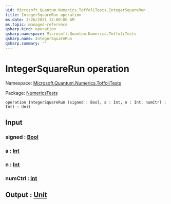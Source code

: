 ```yaml
---
uid: Microsoft.Quantum.Numerics.ToffoliTests.IntegerSquareRun
title: IntegerSquareRun operation
ms.date: 3/26/2021 12:00:00 AM
ms.topic: managed-reference
qsharp.kind: operation
qsharp.namespace: Microsoft.Quantum.Numerics.ToffoliTests
qsharp.name: IntegerSquareRun
qsharp.summary: ''
---
```


# IntegerSquareRun operation

Namespace: [Microsoft.Quantum.Numerics.ToffoliTests](xref:Microsoft.Quantum.Numerics.ToffoliTests)

Package: [NumericsTests](https://nuget.org/packages/NumericsTests)




```qsharp
operation IntegerSquareRun (signed : Bool, a : Int, n : Int, numCtrl : Int) : Unit
```


## Input

### signed : [Bool](xref:microsoft.quantum.lang-ref.bool)




### a : [Int](xref:microsoft.quantum.lang-ref.int)




### n : [Int](xref:microsoft.quantum.lang-ref.int)




### numCtrl : [Int](xref:microsoft.quantum.lang-ref.int)





## Output : [Unit](xref:microsoft.quantum.lang-ref.unit)

